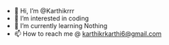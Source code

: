 - 👋 Hi, I’m @Karthikrrr
- 👀 I’m interested in coding
- 🌱 I’m currently learning Nothing
- 📫 How to reach me @ karthikrkarthi6@gmail.com


